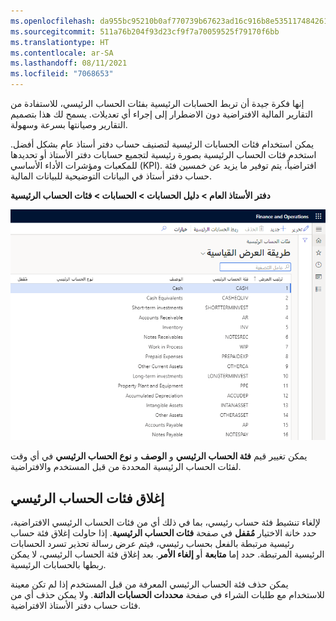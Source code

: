 ```yaml
---
ms.openlocfilehash: da955bc95210b0af770739b67623ad16c916b8e535117484261444f218981166
ms.sourcegitcommit: 511a76b204f93d23cf9f7a70059525f79170f6bb
ms.translationtype: HT
ms.contentlocale: ar-SA
ms.lasthandoff: 08/11/2021
ms.locfileid: "7068653"
---
```

إنها فكرة جيدة أن تربط الحسابات الرئيسية بفئات الحساب الرئيسي، للاستفادة من التقارير المالية الافتراضية دون الاضطرار إلى إجراء أي تعديلات. يسمح لك هذا بتصميم التقارير وصيانتها بسرعة وسهولة.

يمكن استخدام فئات الحسابات الرئيسية لتصنيف حساب دفتر أستاذ عام بشكل أفضل. استخدم فئات الحساب الرئيسية بصورة رئيسية لتجميع حسابات دفتر الأستاذ أو تحديدها للمكعبات ومؤشرات الأداء الأساسي (KPI). افتراضياً، يتم توفير ما يزيد عن خمسين فئة حساب دفتر أستاذ في البيانات التوضيحية للبيانات المالية.

**دفتر الأستاذ العام > دليل الحسابات > الحسابات > فئات الحساب الرئيسية**

![لقطة شاشة لصفحة فئات الحساب الرئيسية.](../media/main-account-categories.png)

يمكن تغيير قيم **فئة الحساب الرئيسي** و **الوصف** و **نوع الحساب الرئيسي** في أي وقت لفئات الحساب الرئيسية المحددة من قبل المستخدم والافتراضية.

## <a name="close-main-account-categories"></a>إغلاق فئات الحساب الرئيسي  

لإلغاء تنشيط فئة حساب رئيسي، بما في ذلك أي من فئات الحساب الرئيسي الافتراضية، حدد خانة الاختيار **مُقفل** في صفحة **فئات الحساب الرئيسية**. إذا حاولت إغلاق فئة حساب رئيسية مرتبطة بالفعل بحساب رئيسي، فيتم عرض رسالة تحذير تسرد الحسابات الرئيسية المرتبطة. حدد إما **متابعة** أو **إلغاء الأمر**. بعد إغلاق فئة الحساب الرئيسي، لا يمكن ربطها بالحسابات الرئيسية.   

يمكن حذف فئة الحساب الرئيسي المعرفة من قبل المستخدم إذا لم تكن معينة للاستخدام مع طلبات الشراء في صفحة **محددات الحسابات الدائنة**. ولا يمكن حذف أي من فئات حساب دفتر الأستاذ الافتراضية.




